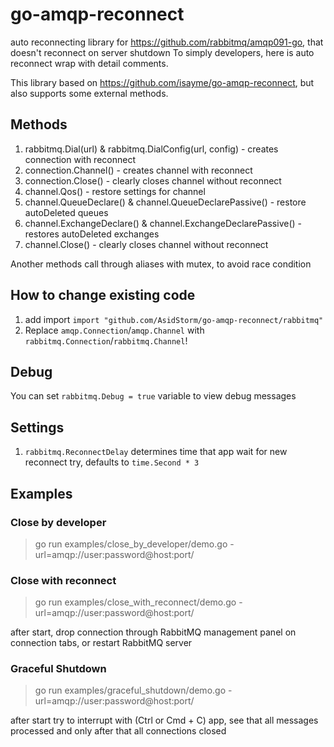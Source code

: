 # go-amqp-reconnect

auto reconnecting library for https://github.com/rabbitmq/amqp091-go, that doesn't reconnect on server shutdown
To simply developers, here is auto reconnect wrap with detail comments.

This library based on https://github.com/isayme/go-amqp-reconnect, but also supports some external methods.

## Methods

1. rabbitmq.Dial(url) & rabbitmq.DialConfig(url, config) - creates connection with reconnect
2. connection.Channel() - creates channel with reconnect
3. connection.Close() - clearly closes channel without reconnect
4. channel.Qos() - restore settings for channel
5. channel.QueueDeclare() & channel.QueueDeclarePassive() - restore autoDeleted queues
6. channel.ExchangeDeclare() & channel.ExchangeDeclarePassive() - restores autoDeleted exchanges
7. channel.Close() - clearly closes channel without reconnect

Another methods call through aliases with mutex, to avoid race condition

## How to change existing code
1. add import `import "github.com/AsidStorm/go-amqp-reconnect/rabbitmq"`
2. Replace `amqp.Connection`/`amqp.Channel` with `rabbitmq.Connection`/`rabbitmq.Channel`!

## Debug

You can set `rabbitmq.Debug = true` variable to view debug messages

## Settings

1. `rabbitmq.ReconnectDelay` determines time that app wait for new reconnect try, defaults to `time.Second * 3`

## Examples

### Close by developer
> go run examples/close_by_developer/demo.go -url=amqp://user:password@host:port/

### Close with reconnect
> go run examples/close_with_reconnect/demo.go -url=amqp://user:password@host:port/

after start, drop connection through RabbitMQ management panel on connection tabs, or restart RabbitMQ server

### Graceful Shutdown
> go run examples/graceful_shutdown/demo.go -url=amqp://user:password@host:port/

after start try to interrupt with (Ctrl or Cmd + C) app, see that all messages processed and only after that all connections closed
